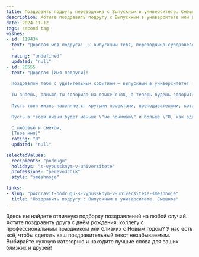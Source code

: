 ```yaml
---
title: Поздравить подругу переводчика с Выпускным в университете. Смешное
description: Хотите поздравить подругу с Выпускным в университете или другим праздником? Наш ИИ создаст незабываемое поздравление, а вы обязательно выделитесь среди других.  
date: 2024-11-12
tags: second tag
wishes:
- id: 119434
  text: "Дорогая моя подруга!  С выпускным тебя, переводчица-суперзвезда!  Надеюсь, твоя жизнь после универа будет настолько же насыщенной и многогранной, как твой будущий словарь синонимов.  Пусть тебе не придётся переводить «жить» как «выживать», а «зарплата» – как «мизер».  Удачи,  пусть карьера твоя взлетит выше, чем курс доллара!  И помни:  главное – не перепутать «свадьба» с «похороны», особенно на собственном торжестве! 😉
  "
  rating: "undefined"
  updated: "null"
- id: 28555
  text: "Дорогая [Имя подруги]!
  
  Поздравляю тебя с удивительным событием — выпускным в университете! Ты теперь не просто переводчик, а переводчик с дипломом! Можешь смело переводить \"подъем\" — и пусть твоя карьера стартует с высоты, а не с подметания полов!
  
  Ты знаешь, раньше ты говорила на языке снов, а теперь будешь говорить на языке успеха. Никакие языковые барьеры теперь не остановят даму с дипломом! Желаю тебе перевести все свои мечты в реальность, а если встретишь трудности, помни: даже \"привет\" на нескольких языках звучит почти так же!
  
  Пусть твоя жизнь наполняется крутыми проектами, преподавателями, которые умеют ставить пятерки только за улыбку, и заказчиками, которые платят золотом! Пусть твои навыки перевода проявляются не только в работе, но и в умении переводить плохое настроение в отличное!
  
  Пусть в твоей жизни будет меньше \"не понимаю\" и больше \"О, как здорово!\"! Поздравляю тебя, выпускница! Вперед, к новым вершинам!
  
  С любовью и смехом,
  [Твое имя]"
  rating: "0"
  updated: "null"

selectedValues:
  recipients: "podrugu"
  holidays: "s-vypussknym-v-universitete"
  professions: "perevodchik"
  style: "smeshnoje"

links:
- slug: "pozdravit-podrugu-s-vypussknym-v-universitete-smeshnoje"
  title: "Поздравить подругу с Выпускным в университете. Смешное"
---
```


Здесь вы найдете отличную подборку поздравлений на любой случай. 
Хотите поздравить друга с днём рождения, коллегу с профессиональным праздником или близких с Новым годом? У нас есть всё, чтобы сделать ваш поздравительный текст незабываемым. Выбирайте нужную категорию и находите лучшие слова для ваших близких и друзей!
